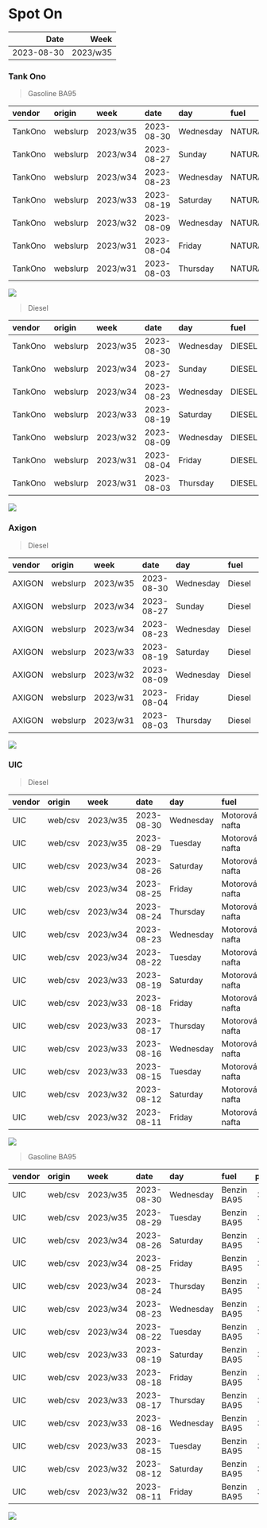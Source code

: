 Spot On
================

|       Date |     Week |
|-----------:|---------:|
| 2023-08-30 | 2023/w35 |

### Tank Ono

> Gasoline BA95

| vendor  | origin   | week     | date       | day       | fuel      | price | PriceVAT |
|:--------|:---------|:---------|:-----------|:----------|:----------|------:|---------:|
| TankOno | webslurp | 2023/w35 | 2023-08-30 | Wednesday | NATURAL95 | 31.82 |     38.5 |
| TankOno | webslurp | 2023/w34 | 2023-08-27 | Sunday    | NATURAL95 | 31.82 |     38.5 |
| TankOno | webslurp | 2023/w34 | 2023-08-23 | Wednesday | NATURAL95 | 31.32 |     37.9 |
| TankOno | webslurp | 2023/w33 | 2023-08-19 | Saturday  | NATURAL95 | 31.32 |     37.9 |
| TankOno | webslurp | 2023/w32 | 2023-08-09 | Wednesday | NATURAL95 | 30.99 |     37.5 |
| TankOno | webslurp | 2023/w31 | 2023-08-04 | Friday    | NATURAL95 | 30.50 |     36.9 |
| TankOno | webslurp | 2023/w31 | 2023-08-03 | Thursday  | NATURAL95 | 30.50 |     36.9 |

<img src="SpotOn_files/figure-gfm/tono-ba95-1.png" style="display: block; margin: auto auto auto 0;" />

> Diesel

| vendor  | origin   | week     | date       | day       | fuel   | price | PriceVAT |
|:--------|:---------|:---------|:-----------|:----------|:-------|------:|---------:|
| TankOno | webslurp | 2023/w35 | 2023-08-30 | Wednesday | DIESEL | 30.17 |     36.5 |
| TankOno | webslurp | 2023/w34 | 2023-08-27 | Sunday    | DIESEL | 30.17 |     36.5 |
| TankOno | webslurp | 2023/w34 | 2023-08-23 | Wednesday | DIESEL | 30.17 |     36.5 |
| TankOno | webslurp | 2023/w33 | 2023-08-19 | Saturday  | DIESEL | 30.17 |     36.5 |
| TankOno | webslurp | 2023/w32 | 2023-08-09 | Wednesday | DIESEL | 29.34 |     35.5 |
| TankOno | webslurp | 2023/w31 | 2023-08-04 | Friday    | DIESEL | 28.02 |     33.9 |
| TankOno | webslurp | 2023/w31 | 2023-08-03 | Thursday  | DIESEL | 27.69 |     33.5 |

<img src="SpotOn_files/figure-gfm/tono-diesel-1.png" style="display: block; margin: auto auto auto 0;" />

### Axigon

> Diesel

| vendor | origin   | week     | date       | day       | fuel   | price | PriceVAT |
|:-------|:---------|:---------|:-----------|:----------|:-------|------:|---------:|
| AXIGON | webslurp | 2023/w35 | 2023-08-30 | Wednesday | Diesel |  31.5 |     38.2 |
| AXIGON | webslurp | 2023/w34 | 2023-08-27 | Sunday    | Diesel |  31.1 |     37.7 |
| AXIGON | webslurp | 2023/w34 | 2023-08-23 | Wednesday | Diesel |  30.9 |     37.4 |
| AXIGON | webslurp | 2023/w33 | 2023-08-19 | Saturday  | Diesel |  31.0 |     37.5 |
| AXIGON | webslurp | 2023/w32 | 2023-08-09 | Wednesday | Diesel |  30.9 |     37.4 |
| AXIGON | webslurp | 2023/w31 | 2023-08-04 | Friday    | Diesel |  30.5 |     37.0 |
| AXIGON | webslurp | 2023/w31 | 2023-08-03 | Thursday  | Diesel |  29.7 |     35.9 |

<img src="SpotOn_files/figure-gfm/axigon-diesel-1.png" style="display: block; margin: auto auto auto 0;" />

### UIC

> Diesel

| vendor | origin  | week     | date       | day       | fuel           | price | priceVAT |
|:-------|:--------|:---------|:-----------|:----------|:---------------|------:|---------:|
| UIC    | web/csv | 2023/w35 | 2023-08-30 | Wednesday | Motorová nafta |  30.5 |     36.9 |
| UIC    | web/csv | 2023/w35 | 2023-08-29 | Tuesday   | Motorová nafta |  30.4 |     36.8 |
| UIC    | web/csv | 2023/w34 | 2023-08-26 | Saturday  | Motorová nafta |  30.2 |     36.5 |
| UIC    | web/csv | 2023/w34 | 2023-08-25 | Friday    | Motorová nafta |  30.1 |     36.4 |
| UIC    | web/csv | 2023/w34 | 2023-08-24 | Thursday  | Motorová nafta |  29.9 |     36.2 |
| UIC    | web/csv | 2023/w34 | 2023-08-23 | Wednesday | Motorová nafta |  29.8 |     36.1 |
| UIC    | web/csv | 2023/w34 | 2023-08-22 | Tuesday   | Motorová nafta |  29.7 |     35.9 |
| UIC    | web/csv | 2023/w33 | 2023-08-19 | Saturday  | Motorová nafta |  29.7 |     35.9 |
| UIC    | web/csv | 2023/w33 | 2023-08-18 | Friday    | Motorová nafta |  29.6 |     35.8 |
| UIC    | web/csv | 2023/w33 | 2023-08-17 | Thursday  | Motorová nafta |  29.4 |     35.6 |
| UIC    | web/csv | 2023/w33 | 2023-08-16 | Wednesday | Motorová nafta |  29.4 |     35.6 |
| UIC    | web/csv | 2023/w33 | 2023-08-15 | Tuesday   | Motorová nafta |  29.7 |     35.9 |
| UIC    | web/csv | 2023/w32 | 2023-08-12 | Saturday  | Motorová nafta |  29.9 |     36.2 |
| UIC    | web/csv | 2023/w32 | 2023-08-11 | Friday    | Motorová nafta |  29.8 |     36.1 |

<img src="SpotOn_files/figure-gfm/uic-diesel-1.png" style="display: block; margin: auto auto auto 0;" />

> Gasoline BA95

| vendor | origin  | week     | date       | day       | fuel        | price | priceVAT |
|:-------|:--------|:---------|:-----------|:----------|:------------|------:|---------:|
| UIC    | web/csv | 2023/w35 | 2023-08-30 | Wednesday | Benzin BA95 |  32.0 |     38.7 |
| UIC    | web/csv | 2023/w35 | 2023-08-29 | Tuesday   | Benzin BA95 |  32.0 |     38.7 |
| UIC    | web/csv | 2023/w34 | 2023-08-26 | Saturday  | Benzin BA95 |  31.9 |     38.6 |
| UIC    | web/csv | 2023/w34 | 2023-08-25 | Friday    | Benzin BA95 |  31.9 |     38.6 |
| UIC    | web/csv | 2023/w34 | 2023-08-24 | Thursday  | Benzin BA95 |  31.7 |     38.4 |
| UIC    | web/csv | 2023/w34 | 2023-08-23 | Wednesday | Benzin BA95 |  31.7 |     38.4 |
| UIC    | web/csv | 2023/w34 | 2023-08-22 | Tuesday   | Benzin BA95 |  31.6 |     38.2 |
| UIC    | web/csv | 2023/w33 | 2023-08-19 | Saturday  | Benzin BA95 |  31.8 |     38.5 |
| UIC    | web/csv | 2023/w33 | 2023-08-18 | Friday    | Benzin BA95 |  31.7 |     38.4 |
| UIC    | web/csv | 2023/w33 | 2023-08-17 | Thursday  | Benzin BA95 |  31.7 |     38.4 |
| UIC    | web/csv | 2023/w33 | 2023-08-16 | Wednesday | Benzin BA95 |  31.6 |     38.2 |
| UIC    | web/csv | 2023/w33 | 2023-08-15 | Tuesday   | Benzin BA95 |  31.5 |     38.1 |
| UIC    | web/csv | 2023/w32 | 2023-08-12 | Saturday  | Benzin BA95 |  31.5 |     38.1 |
| UIC    | web/csv | 2023/w32 | 2023-08-11 | Friday    | Benzin BA95 |  31.4 |     38.0 |

<img src="SpotOn_files/figure-gfm/uic-ba95-1.png" style="display: block; margin: auto auto auto 0;" />
